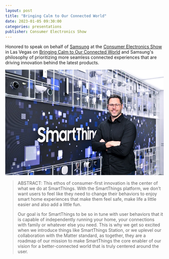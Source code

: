 ```yaml
---
layout: post
title: "Bringing Calm to Our Connected World"
date: 2023-01-05 09:30:00
categories: presentations
publisher: Consumer Electronics Show
---
```


Honored to speak on behalf of [Samsung][ln1] at the [Consumer Electronics Show][ln2] in Las Vegas on [Bringing Calm to Our Connected World][ln3] and Samsung's philosophy of prioritizing more seamless connected experiences that are driving innovation behind the latest products.

<p><img src="/images/MDB-consumer-electronics-show-2023.jpg"></p>

> ABSTRACT: This ethos of consumer-first innovation is the center of what we do at SmartThings. With the SmartThings platform, we don’t want users to feel like they need to change their behaviors to enjoy smart home experiences that make them feel safe, make life a little easier and also add a little fun.
>
> Our goal is for SmartThings to be so in tune with user behaviors that it is capable of independently running your home, your connections with family or whatever else you need. This is why we get so excited when we introduce things like SmartThings Station, or we uplevel our collaboration with the Matter standard, as together, they are a roadmap of our mission to make SmartThings the core enabler of our vision for a better-connected world that is truly centered around the user.

[ln1]: https://www.samsung.com/us/ "Samsung"
[ln2]: https://www.ces.tech/ "Consumer Electronics Show"
[ln3]: https://news.samsung.com/us/samsung-executives-share-calm-connected-world-ces-2023/ "Samsung Executives Share How Samsung Plans To Bring Calm to Our Connected World at CES 2023"

